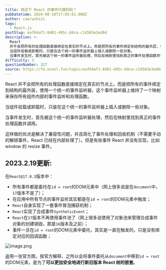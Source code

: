 ```yaml
---
title: 简述下 React 的事件代理机制？
pubDatetime: 2024-08-10T17:05:01.000Z
author: caorushizi
tags:
  - React.js
postSlug: eaf64af1-8d01-495c-b9ca-c1d503e3ed8d
description: >-
  React
  并不会把所有的处理函数直接绑定在真实的节点上。而是把所有的事件绑定到结构的最外层，使用一个统一的事件监听器，这个事件监听器上维持了一个映射来保存所有组件内部的事件监听和处理函数。
  当组件挂载或卸载时，只是在这个统一的事件监听器上插入或删除一些对象。
  当事件发生时，首先被这个统一的事件监听器处理，然后在映射里找到真正的事件处理函数并调用。 这样做的优点是解决了兼容性问题，并且简化了事件处
difficulty: 3
questionNumber: 327
source: https://fe.ecool.fun/topic/eaf64af1-8d01-495c-b9ca-c1d503e3ed8d
---
```


React 并不会把所有的处理函数直接绑定在真实的节点上。而是把所有的事件绑定到结构的最外层，使用一个统一的事件监听器，这个事件监听器上维持了一个映射来保存所有组件内部的事件监听和处理函数。

当组件挂载或卸载时，只是在这个统一的事件监听器上插入或删除一些对象。

当事件发生时，首先被这个统一的事件监听器处理，然后在映射里找到真正的事件处理函数并调用。

这样做的优点是解决了兼容性问题，并且简化了事件处理和回收机制（不需要手动的解绑事件，React 已经在内部处理了）。但是有些事件 React 并没有实现，比如 window 的 resize 事件。

## 2023.2.19更新:

在`React@17.0.3`版本中：

- 所有事件都是委托在`id = root`的DOM元素中（网上很多说是在`document`中，`17`版本不是了）；
- 在应用中所有节点的事件监听其实都是在`id = root`的DOM元素中触发；
- `React`自身实现了一套事件冒泡捕获机制；
- `React`实现了合成事件`SyntheticEvent`；
- `React`在`17`版本不再使用事件池了（网上很多说使用了对象池来管理合成事件对象的创建销毁，那是`16`版本及之前）；
- 事件一旦在`id = root`的DOM元素中委托，其实是一直在触发的，只是没有绑定对应的回调函数；

![image.png](https://static.ecool.fun//article/eeeadcee-a840-40f8-9a26-3f2f747b2ef6.jpeg)

盗用一张官方图，按官方解释，之所以会将事件委托从`document`中移到`id = root`的DOM元素，是为了**可以更加安全地进行新旧版本 React 树的嵌套**。
